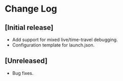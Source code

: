 # Change Log
## [Initial release]
- Add support for mixed live/time-travel debugging.
- Configuration template for launch.json.

## [Unreleased]
- Bug fixes.